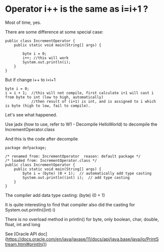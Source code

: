 # Operator i++ is the same as i=i+1 ?

Most of time, yes. 

There are some difference at some special case:

	public class IncrementOperator {
		public static void main(String[] args) {
			
			byte i = 0;
			i++; //this will work
			System.out.println(i);
		}
	}


But if change i++ to i=i+1

	byte i = 0;
	i = i + 1;  //this will not compile, first calculate i+1 will cast i from byte to int (low to high, automatically)
	            //then result of (i+1) is int, and is assigned to i which is byte (high to low, fail to compile).

Let's see what happened.

Use jadx (how to use, refer to W1 - Decompile HelloWorld) to decompile the IncrementOperator.class

And this is the code after decompile

	package defpackage;
	
	/* renamed from: IncrementOperator  reason: default package */
	/* loaded from: IncrementOperator.class */
	public class IncrementOperator {
	    public static void main(String[] args) {
	        byte i = (byte) (0 + 1);  // automatically add type casting
	        System.out.println((int) i);  // add type casting
	    }
	}


The compiler add data type casting: (byte) (0 + 1)

It is quite interesting to find that compiler also did the casting for  System.out.println((int) i) 

There is no overload method in println() for byte, only boolean, char, double, float, int and long

See [Oracle API doc] (https://docs.oracle.com/en/java/javase/11/docs/api/java.base/java/io/PrintStream.html#println())


